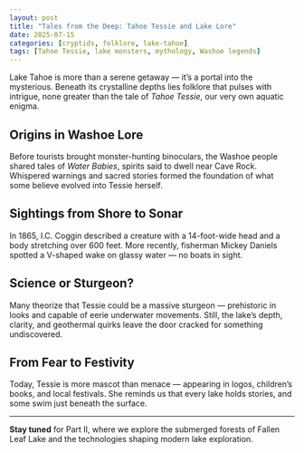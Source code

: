 ```yaml
---
layout: post
title: "Tales from the Deep: Tahoe Tessie and Lake Lore"
date: 2025-07-15
categories: [cryptids, folklore, lake-tahoe]
tags: [Tahoe Tessie, lake monsters, mythology, Washoe legends]
---
```


Lake Tahoe is more than a serene getaway — it’s a portal into the mysterious. Beneath its crystalline depths lies folklore that pulses with intrigue, none greater than the tale of *Tahoe Tessie*, our very own aquatic enigma.

## Origins in Washoe Lore

Before tourists brought monster-hunting binoculars, the Washoe people shared tales of *Water Babies*, spirits said to dwell near Cave Rock. Whispered warnings and sacred stories formed the foundation of what some believe evolved into Tessie herself.

## Sightings from Shore to Sonar

In 1865, I.C. Coggin described a creature with a 14-foot-wide head and a body stretching over 600 feet. More recently, fisherman Mickey Daniels spotted a V-shaped wake on glassy water — no boats in sight.

## Science or Sturgeon?

Many theorize that Tessie could be a massive sturgeon — prehistoric in looks and capable of eerie underwater movements. Still, the lake’s depth, clarity, and geothermal quirks leave the door cracked for something undiscovered.

## From Fear to Festivity

Today, Tessie is more mascot than menace — appearing in logos, children’s books, and local festivals. She reminds us that every lake holds stories, and some swim just beneath the surface.

---

**Stay tuned** for Part II, where we explore the submerged forests of Fallen Leaf Lake and the technologies shaping modern lake exploration.

